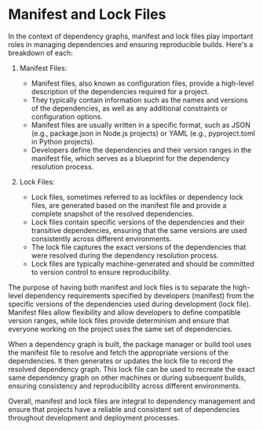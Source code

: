 # Manifest and Lock Files

In the context of dependency graphs, manifest and lock files play important roles in managing dependencies and ensuring reproducible builds. Here's a breakdown of each:

1. Manifest Files:

    - Manifest files, also known as configuration files, provide a high-level description of the dependencies required for a project.
    - They typically contain information such as the names and versions of the dependencies, as well as any additional constraints or configuration options.
    - Manifest files are usually written in a specific format, such as JSON (e.g., package.json in Node.js projects) or YAML (e.g., pyproject.toml in Python projects).
    - Developers define the dependencies and their version ranges in the manifest file, which serves as a blueprint for the dependency resolution process.
2. Lock Files:

    - Lock files, sometimes referred to as lockfiles or dependency lock files, are generated based on the manifest file and provide a complete snapshot of the resolved dependencies.
    - Lock files contain specific versions of the dependencies and their transitive dependencies, ensuring that the same versions are used consistently across different environments.
    - The lock file captures the exact versions of the dependencies that were resolved during the dependency resolution process.
    - Lock files are typically machine-generated and should be committed to version control to ensure reproducibility.

The purpose of having both manifest and lock files is to separate the high-level dependency requirements specified by developers (manifest) from the specific versions of the dependencies used during development (lock file). Manifest files allow flexibility and allow developers to define compatible version ranges, while lock files provide determinism and ensure that everyone working on the project uses the same set of dependencies.

When a dependency graph is built, the package manager or build tool uses the manifest file to resolve and fetch the appropriate versions of the dependencies. It then generates or updates the lock file to record the resolved dependency graph. This lock file can be used to recreate the exact same dependency graph on other machines or during subsequent builds, ensuring consistency and reproducibility across different environments.

Overall, manifest and lock files are integral to dependency management and ensure that projects have a reliable and consistent set of dependencies throughout development and deployment processes.
